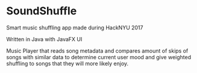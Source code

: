# SoundShuffle
Smart music shuffling app made during HackNYU 2017

Written in Java with JavaFX UI

Music Player that reads song metadata and compares amount of skips of songs with similar data to determine current user mood and give weighted shuffling to songs that they will more likely enjoy.
